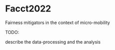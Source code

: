 # Facct2022
Fairness mitigators in the context of micro-mobility

TODO:

describe the data-processing and the analysis
